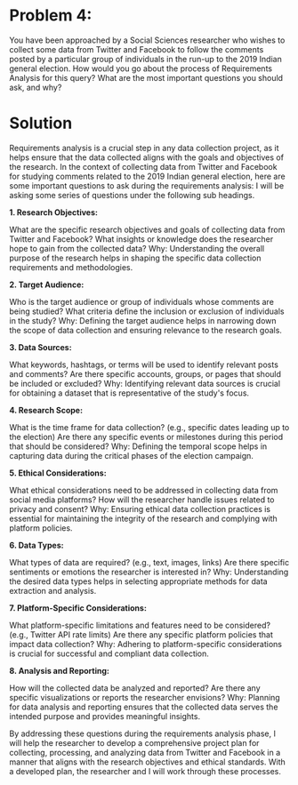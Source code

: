 # Problem 4:
You have been approached by a Social Sciences researcher who wishes to collect some data from Twitter and Facebook to follow the comments posted by a particular group of individuals in the run-up 
to the 2019 Indian general election.
How would you go about the process of Requirements Analysis for this query? What are the most important questions you should ask, and why?

# Solution

Requirements analysis is a crucial step in any data collection project, as it helps ensure that the data collected aligns with the goals and objectives of the research. In the context of collecting data from Twitter and Facebook for studying comments related to the 2019 Indian general election, here are some important questions to ask during the requirements analysis:
I will be asking some series of questions under the following sub headings.

**1. Research Objectives:**

What are the specific research objectives and goals of collecting data from Twitter and Facebook?
What insights or knowledge does the researcher hope to gain from the collected data?
Why: Understanding the overall purpose of the research helps in shaping the specific data collection requirements and methodologies.

**2. Target Audience:**

Who is the target audience or group of individuals whose comments are being studied?
What criteria define the inclusion or exclusion of individuals in the study?
Why: Defining the target audience helps in narrowing down the scope of data collection and ensuring relevance to the research goals.

**3. Data Sources:**

What keywords, hashtags, or terms will be used to identify relevant posts and comments?
Are there specific accounts, groups, or pages that should be included or excluded?
Why: Identifying relevant data sources is crucial for obtaining a dataset that is representative of the study's focus.

**4. Research Scope:**

What is the time frame for data collection? (e.g., specific dates leading up to the election)
Are there any specific events or milestones during this period that should be considered?
Why: Defining the temporal scope helps in capturing data during the critical phases of the election campaign.

**5. Ethical Considerations:**

What ethical considerations need to be addressed in collecting data from social media platforms?
How will the researcher handle issues related to privacy and consent?
Why: Ensuring ethical data collection practices is essential for maintaining the integrity of the research and complying with platform policies.

**6. Data Types:**

What types of data are required? (e.g., text, images, links)
Are there specific sentiments or emotions the researcher is interested in?
Why: Understanding the desired data types helps in selecting appropriate methods for data extraction and analysis.

**7. Platform-Specific Considerations:**

What platform-specific limitations and features need to be considered? (e.g., Twitter API rate limits)
Are there any specific platform policies that impact data collection?
Why: Adhering to platform-specific considerations is crucial for successful and compliant data collection.

**8. Analysis and Reporting:**

How will the collected data be analyzed and reported?
Are there any specific visualizations or reports the researcher envisions?
Why: Planning for data analysis and reporting ensures that the collected data serves the intended purpose and provides meaningful insights.

By addressing these questions during the requirements analysis phase, I will help the researcher to develop a comprehensive project plan for collecting, processing, and analyzing data from Twitter and Facebook in a manner that aligns with the research objectives and ethical standards. With a developed plan, the researcher and I will work through these processes.
